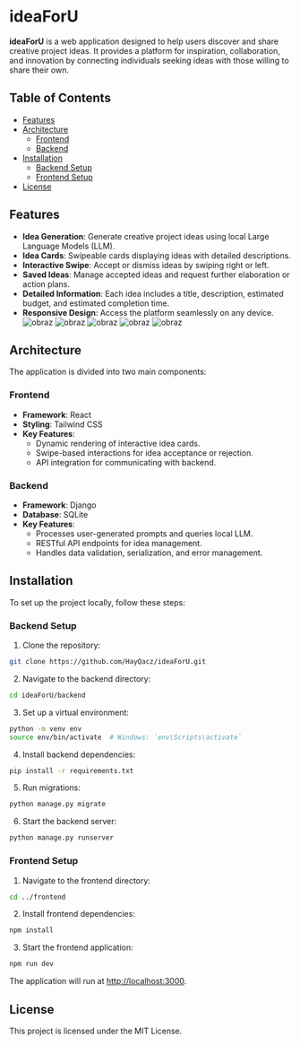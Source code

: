 # ideaForU

**ideaForU** is a web application designed to help users discover and share creative project ideas. It provides a platform for inspiration, collaboration, and innovation by connecting individuals seeking ideas with those willing to share their own.

## Table of Contents

- [Features](#features)
- [Architecture](#architecture)
  - [Frontend](#frontend)
  - [Backend](#backend)
- [Installation](#installation)
  - [Backend Setup](#backend-setup)
  - [Frontend Setup](#frontend-setup)
- [License](#license)

## Features

- **Idea Generation**: Generate creative project ideas using local Large Language Models (LLM).
- **Idea Cards**: Swipeable cards displaying ideas with detailed descriptions.
- **Interactive Swipe**: Accept or dismiss ideas by swiping right or left.
- **Saved Ideas**: Manage accepted ideas and request further elaboration or action plans.
- **Detailed Information**: Each idea includes a title, description, estimated budget, and estimated completion time.
- **Responsive Design**: Access the platform seamlessly on any device.
![obraz](https://github.com/user-attachments/assets/3a9c9aed-b7a7-4f9f-a7c4-916e55e3d720)
![obraz](https://github.com/user-attachments/assets/125c73d2-9351-4464-8847-b5c8739cacfa)
![obraz](https://github.com/user-attachments/assets/bb433a98-15b5-4841-a9c4-84141b264c82)
![obraz](https://github.com/user-attachments/assets/263a5692-fcd5-414f-88f0-517a83c2d931)
![obraz](https://github.com/user-attachments/assets/f0e6251e-f081-48d3-b71e-488b6725e663)


## Architecture

The application is divided into two main components:

### Frontend

- **Framework**: React
- **Styling**: Tailwind CSS
- **Key Features**:
  - Dynamic rendering of interactive idea cards.
  - Swipe-based interactions for idea acceptance or rejection.
  - API integration for communicating with backend.

### Backend

- **Framework**: Django
- **Database**: SQLite
- **Key Features**:
  - Processes user-generated prompts and queries local LLM.
  - RESTful API endpoints for idea management.
  - Handles data validation, serialization, and error management.


## Installation

To set up the project locally, follow these steps:

### Backend Setup

1. Clone the repository:
```bash
git clone https://github.com/HayQacz/ideaForU.git
```

2. Navigate to the backend directory:
```bash
cd ideaForU/backend
```

3. Set up a virtual environment:
```bash
python -m venv env
source env/bin/activate  # Windows: `env\Scripts\activate`
```

4. Install backend dependencies:
```bash
pip install -r requirements.txt
```

5. Run migrations:
```bash
python manage.py migrate
```

6. Start the backend server:
```bash
python manage.py runserver
```

### Frontend Setup

1. Navigate to the frontend directory:
```bash
cd ../frontend
```

2. Install frontend dependencies:
```bash
npm install
```

3. Start the frontend application:
```bash
npm run dev
```

The application will run at [http://localhost:3000](http://localhost:3000).

## License

This project is licensed under the MIT License.

